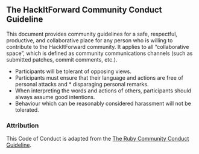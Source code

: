## The HackItForward Community Conduct Guideline

This document provides community guidelines for a safe, respectful, productive, and collaborative place for any person who is willing to contribute to the HackItForward community. It applies to all “collaborative space”, which is defined as community communications channels (such as submitted patches, commit comments, etc.).

* Participants will be tolerant of opposing views.
* Participants must ensure that their language and actions are free of personal attacks and * disparaging personal remarks.
* When interpreting the words and actions of others, participants should always assume good intentions.
* Behaviour which can be reasonably considered harassment will not be tolerated.

### Attribution

This Code of Conduct is adapted from the [The Ruby Community Conduct Guideline][homepage].

[homepage]: https://www.ruby-lang.org/en/conduct/
